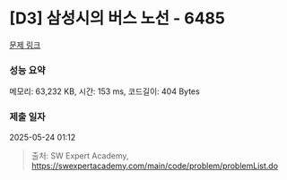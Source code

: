 # [D3] 삼성시의 버스 노선 - 6485 

[문제 링크](https://swexpertacademy.com/main/code/problem/problemDetail.do?contestProbId=AWczm7QaACgDFAWn) 

### 성능 요약

메모리: 63,232 KB, 시간: 153 ms, 코드길이: 404 Bytes

### 제출 일자

2025-05-24 01:12



> 출처: SW Expert Academy, https://swexpertacademy.com/main/code/problem/problemList.do